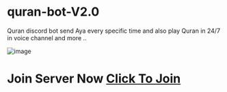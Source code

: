 # quran-bot-V2.0
Quran discord bot send Aya every specific time and also play Quran in 24/7 in voice channel  and more ..

![image](https://github.com/Osama-Abd-El-Mohsen/quran-bot-V2.0/assets/62304741/f63be8cf-e2ce-45ed-ac56-2a88538d432f)


# Join Server Now [Click To Join](https://discord.gg/3b2g6sftAB)
